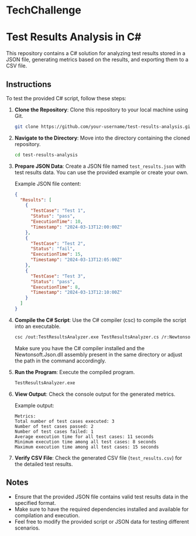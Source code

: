 # TechChallenge

# Test Results Analysis in C#

This repository contains a C# solution for analyzing test results stored in a JSON file, generating metrics based on the results, and exporting them to a CSV file.

## Instructions

To test the provided C# script, follow these steps:

1. **Clone the Repository**: Clone this repository to your local machine using Git.

    ```bash
    git clone https://github.com/your-username/test-results-analysis.git
    ```

2. **Navigate to the Directory**: Move into the directory containing the cloned repository.

    ```bash
    cd test-results-analysis
    ```

3. **Prepare JSON Data**: Create a JSON file named `test_results.json` with test results data. You can use the provided example or create your own.

    Example JSON file content:

    ```json
    {
      "Results": [
        {
          "TestCase": "Test 1",
          "Status": "pass",
          "ExecutionTime": 10,
          "Timestamp": "2024-03-13T12:00:00Z"
        },
        {
          "TestCase": "Test 2",
          "Status": "fail",
          "ExecutionTime": 15,
          "Timestamp": "2024-03-13T12:05:00Z"
        },
        {
          "TestCase": "Test 3",
          "Status": "pass",
          "ExecutionTime": 8,
          "Timestamp": "2024-03-13T12:10:00Z"
        }
      ]
    }
    ```

4. **Compile the C# Script**: Use the C# compiler (csc) to compile the script into an executable.

    ```bash
    csc /out:TestResultsAnalyzer.exe TestResultsAnalyzer.cs /r:Newtonsoft.Json.dll
    ```

    Make sure you have the C# compiler installed and the Newtonsoft.Json.dll assembly present in the same directory or adjust the path in the command accordingly.

5. **Run the Program**: Execute the compiled program.

    ```bash
    TestResultsAnalyzer.exe
    ```

6. **View Output**: Check the console output for the generated metrics.

    Example output:

    ```
    Metrics:
    Total number of test cases executed: 3
    Number of test cases passed: 2
    Number of test cases failed: 1
    Average execution time for all test cases: 11 seconds
    Minimum execution time among all test cases: 8 seconds
    Maximum execution time among all test cases: 15 seconds
    ```

7. **Verify CSV File**: Check the generated CSV file (`test_results.csv`) for the detailed test results.

## Notes

- Ensure that the provided JSON file contains valid test results data in the specified format.
- Make sure to have the required dependencies installed and available for compilation and execution.
- Feel free to modify the provided script or JSON data for testing different scenarios.
